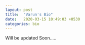 ```yaml
---
layout: post
title:  "Varun's Bio"
date:   2020-03-15 10:49:03 +0530
categories: bio
---
```

 Will be updated Soon.....